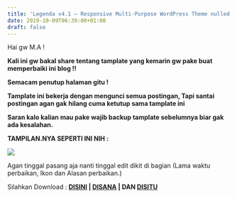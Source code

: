 ```yaml
---
title: 'Legenda v4.1 – Responsive Multi-Purpose WordPress Theme nulled'
date: 2019-10-09T06:39:00+01:00
draft: false
---
```


Hai gw M.A !  
  
**Kali ini gw bakal share tentang tamplate yang kemarin gw pake buat memperbaiki ini blog !!**  
  
**Semacam penutup halaman gitu !**  
  
**Tamplate ini bekerja dengan mengunci semua postingan, Tapi santai postingan agan gak hilang cuma ketutup sama tamplate ini**  
  
**Saran kalo kalian mau pake wajib backup tamplate sebelumnya biar gak ada kesalahan.**  
  
**TAMPILAN.NYA SEPERTI INI NIH :**  
  
  

[![](https://1.bp.blogspot.com/-XrbpixAa0f4/XZ1xApblMhI/AAAAAAAAAOw/vRMg5699u6MfbARW6PrOzRZrMYFVBiM6wCLcBGAsYHQ/s640/Screenshot%2B%25286%2529.png)](https://1.bp.blogspot.com/-XrbpixAa0f4/XZ1xApblMhI/AAAAAAAAAOw/vRMg5699u6MfbARW6PrOzRZrMYFVBiM6wCLcBGAsYHQ/s1600/Screenshot%2B%25286%2529.png)

  
  
Agan tinggal pasang aja nanti tinggal edit dikit di bagian (Lama waktu perbaikan, Ikon dan Alasan perbaikan.)  
  
  
  
Silahkan Download : **[DISINI](https://www37.zippyshare.com/v/yl83nuFE/file.html) | [DISANA](http://www.mediafire.com/file/30xu4vsemzwy0zm/DS-MAINTENANCE.xml/file) | DAN [DISITU](http://destroysquad.com/tamplate-cms/DS-MAINTENANCE.zip)**